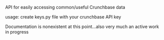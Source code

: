 API for easily accessing common/useful Crunchbase data

usage: create keys.py file with your crunchbase API key

Documentation is nonexistent at this point...also very much an active work in progress
